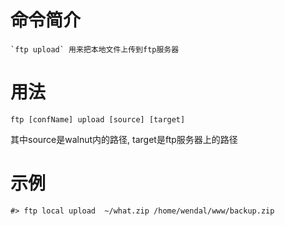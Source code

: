 # 命令简介 

    `ftp upload` 用来把本地文件上传到ftp服务器

用法
=======

```
ftp [confName] upload [source] [target]
```

其中source是walnut内的路径, target是ftp服务器上的路径

示例
=======

```
#> ftp local upload  ~/what.zip /home/wendal/www/backup.zip
```